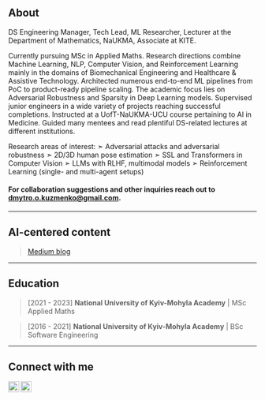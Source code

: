 ## About

DS Engineering Manager, Tech Lead, ML Researcher, Lecturer at the Department of Mathematics, NaUKMA, Associate at KITE. 

Currently pursuing MSc in Applied Maths. Research directions combine Machine Learning, NLP, Computer Vision, and Reinforcement Learning mainly in the domains of Biomechanical Engineering and Healthcare & Assistive Technology. Architected numerous end-to-end ML pipelines from PoC to product-ready pipeline scaling. The academic focus lies on Adversarial Robustness and Sparsity in Deep Learning models. Supervised junior engineers in a wide variety of projects reaching successful completions. Instructed at a UofT-NaUKMA-UCU course pertaining to AI in Medicine. Guided many mentees and read plentiful DS-related lectures at different institutions.

Research areas of interest: 
➣ Adversarial attacks and adversarial robustness
➣ 2D/3D human pose estimation
➣ SSL and Transformers in Computer Vision
➣ LLMs with RLHF, multimodal models
➣ Reinforcement Learning (single- and multi-agent setups)

#### For collaboration suggestions and other inquiries reach out to dmytro.o.kuzmenko@gmail.com.
---
## AI-centered content
> [Medium blog](https://righteous-ronin.medium.com)
---
## Education
> [2021 - 2023] **National University of Kyiv-Mohyla Academy** | MSc Applied Maths

> [2016 - 2021] **National University of Kyiv-Mohyla Academy** | BSc Software Engineering
---
## Connect with me
[<img align="left" alt="dmytro.o.kuzmenko | Facebook" width="22px" src="https://cdn.jsdelivr.net/npm/simple-icons@v3/icons/facebook.svg" />][facebook]
[<img align="left" alt="dmytrookuzmenko | LinkedIn" width="22px" src="https://cdn.jsdelivr.net/npm/simple-icons@v3/icons/linkedin.svg" />][linkedin]
<br />

[facebook]: https://www.facebook.com/dmytro.o.kuzmenko
[linkedin]: https://linkedin.com/in/dmytrookuzmenko
